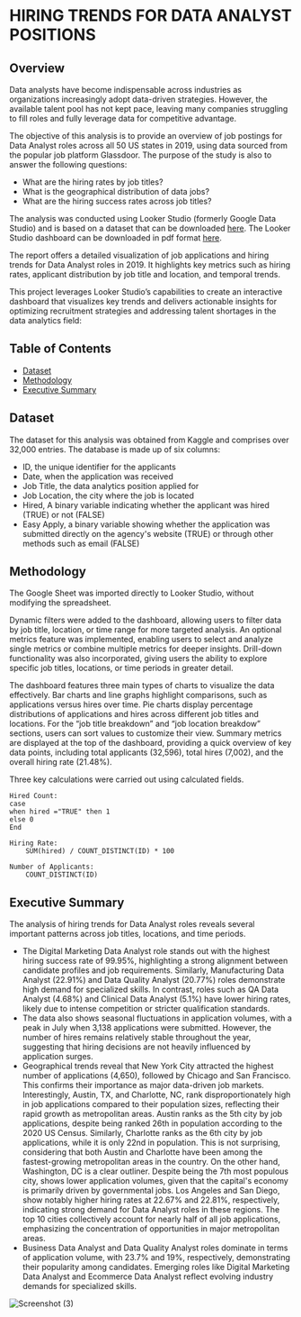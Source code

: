 # HIRING TRENDS FOR DATA ANALYST POSITIONS

## Overview

Data analysts have become indispensable across industries as organizations increasingly adopt data-driven strategies. However, the available talent pool has not kept pace, leaving many companies struggling to fill roles and fully leverage data for competitive advantage.

The objective of this analysis is to provide an overview of job postings for Data Analyst roles across all 50 US states in 2019, using data sourced from the popular job platform Glassdoor.
The purpose of the study is also to answer the following questions:
+ What are the hiring rates by job titles?
+ What is the geographical distribution of data jobs?
+ What are the hiring success rates across job titles?

The analysis was conducted using Looker Studio (formerly Google Data Studio) and is based on a dataset that can be downloaded [here](2019_data_analyst_job.csv).
The Looker Studio dashboard can be downloaded in pdf format [here](Hiring_trends_for_data_analyst_positions_Dashboard.pdf).

The report offers a detailed visualization of job applications and hiring trends for Data Analyst roles in 2019. It highlights key metrics such as hiring rates, applicant distribution by job title and location, and temporal trends. 

This project leverages Looker Studio’s capabilities to create an interactive dashboard that visualizes key trends and delivers actionable insights for optimizing recruitment strategies and addressing talent shortages in the data analytics field:


## **Table of Contents** <br>
- [Dataset](#dataset) <br>
- [Methodology](#methodology)
- [Executive Summary](#executive-summary)



## Dataset


The dataset for this analysis was obtained from Kaggle and comprises over 32,000 entries.
The database is made up of six columns:

+ ID, the unique identifier for the applicants	<br>
+ Date, when the application was received <br>
+ Job Title, the data analytics position applied for <br>	
+ Job Location, the city where the job is located <br>	
+ Hired, A binary variable indicating whether the applicant was hired (TRUE) or not (FALSE) <br>
+ Easy Apply, a binary variable showing whether the application was submitted directly on the agency's website (TRUE) or through other methods such as email (FALSE) <br>


## Methodology

The Google Sheet was imported directly to Looker Studio, without modifying the spreadsheet.

Dynamic filters were added to the dashboard, allowing users to filter data by job title, location, or time range for more targeted analysis. An optional metrics feature was implemented, enabling users to select and analyze single metrics or combine multiple metrics for deeper insights. Drill-down functionality was also incorporated, giving users the ability to explore specific job titles, locations, or time periods in greater detail.

The dashboard features three main types of charts to visualize the data effectively.
Bar charts and line graphs highlight comparisons, such as applications versus hires over time. Pie charts display percentage distributions of applications and hires across different job titles and locations. For the “job title breakdown” and “job location breakdow” sections, users can sort values to customize their view. Summary metrics are displayed at the top of the dashboard, providing a quick overview of key data points, including total applicants (32,596), total hires (7,002), and the overall hiring rate (21.48%).

Three key calculations were carried out using calculated fields.

```
Hired Count:
case
when hired ="TRUE" then 1
else 0
End
```

```
Hiring Rate:
	SUM(hired) / COUNT_DISTINCT(ID) * 100
```

```
Number of Applicants:
	COUNT_DISTINCT(ID)
```


## Executive Summary

The analysis of hiring trends for Data Analyst roles reveals several important patterns across job titles, locations, and time periods. 

+ The Digital Marketing Data Analyst role stands out with the highest hiring success rate of 99.95%, highlighting a strong alignment between candidate profiles and job requirements. Similarly, Manufacturing Data Analyst (22.91%) and Data Quality Analyst (20.77%) roles demonstrate high demand for specialized skills. In contrast, roles such as QA Data Analyst (4.68%) and Clinical Data Analyst (5.1%) have lower hiring rates, likely due to intense competition or stricter qualification standards.
+ The data also shows seasonal fluctuations in application volumes, with a peak in July when 3,138 applications were submitted. However, the number of hires remains relatively stable throughout the year, suggesting that hiring decisions are not heavily influenced by application surges.
+ Geographical trends reveal that New York City attracted the highest number of applications (4,650), followed by Chicago and San Francisco. This confirms their importance as major data-driven job markets. Interestingly, Austin, TX, and Charlotte, NC, rank disproportionately high in job applications compared to their population sizes, reflecting their rapid growth as metropolitan areas. Austin ranks as the 5th city by job applications, despite being ranked 26th in population according to the 2020 US Census. Similarly, Charlotte ranks as the 6th city by job applications, while it is only 22nd in population. This is not surprising, considering that both Austin and Charlotte have been among the fastest-growing metropolitan areas in the country. On the other hand, Washington, DC is a clear outliner. Despite being the 7th most populous city, shows lower application volumes, given that the capital's economy is primarily driven by governmental jobs.
Los Angeles and San Diego, show notably higher hiring rates at 22.67% and 22.81%, respectively, indicating strong demand for Data Analyst roles in these regions. The top 10 cities collectively account for nearly half of all job applications, emphasizing the concentration of opportunities in major metropolitan areas. 
+ Business Data Analyst and Data Quality Analyst roles dominate in terms of application volume, with 23.7% and 19%, respectively, demonstrating their popularity among candidates. Emerging roles like Digital Marketing Data Analyst and Ecommerce Data Analyst reflect evolving industry demands for specialized skills.

![Screenshot (3)](https://github.com/user-attachments/assets/fe15d863-eb11-4d4d-81d3-853392b55295)

